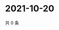# 2021-10-20

共 0 条

<!-- BEGIN WEIBO -->
<!-- 最后更新时间 Wed Oct 20 2021 00:16:39 GMT+0800 (China Standard Time) -->

<!-- END WEIBO -->
